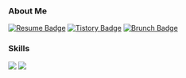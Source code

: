 ### About Me
[![Resume Badge](https://img.shields.io/badge/Resume-78e7b9?style=flat&logoColor=white)](https://noble-wilderness-244.notion.site/iOS-f4ea02ce98a24dc29e829e085a4331d2)
[![Tistory Badge](https://img.shields.io/badge/Tech%20Blog-555263?style=flat&logoColor=white)](https://soobaaaam.tistory.com/)
[![Brunch Badge](https://img.shields.io/badge/Essay%20Blog-1eb031?style=flat&logoColor=white)](https://brunch.co.kr/@soobaaaam) 

### Skills
<img src="https://img.shields.io/badge/iOS-000000?style=flat-square&logo=iOS&logoColor=white"/></a> 
<img src="https://img.shields.io/badge/Swift-F05138?style=flat-square&logo=Swift&logoColor=white"/></a> 
